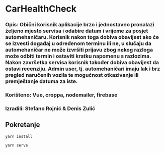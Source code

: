 # CarHealthCheck

### Opis: Obični korisnik aplikacije brzo i jednostavno pronalazi željeno mjesto servisa i odabire datum i vrijeme za posjet automehaničaru. Korisnik nakon toga dobiva obavijest ako će se izvesti događaj u određenom terminu ili ne, u slučaju da automehaničar ne može izvršiti prijavu zbog nekog razloga može odbiti termin i ostaviti kratku napomenu s razlozima. Nakon završetka servisa korisnik također dobiva obavijest da ostavi recenziju. Admin user, tj. automehaničari imaju lak i brz pregled naručenih vozila te mogućnost otkazivanje ili premještanje datuma za iste.
### Korišteno: Vue, croppa, nodemailer, firebase
### Izradili: Stefano Rojnić & Denis Zulić

## Pokretanje
```
yarn install
```

```
yarn serve
```



